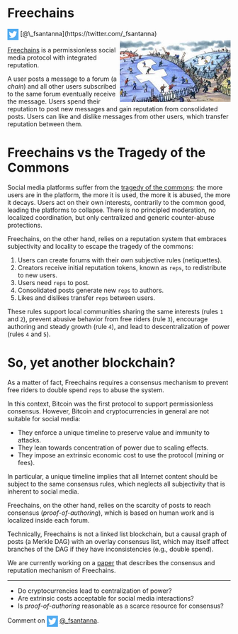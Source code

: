 # Freechains

<img src="../twitter.png" style="vertical-align:middle">
[@\_fsantanna](https://twitter.com/_fsantanna)

<img src="tragedy.jpeg" align="right" width="250" title="(from Financial Times)">

<!--
https://www.ft.com/content/ec74ce54-d3e1-11e7-8c9a-d9c0a5c8d5c9
-->

[Freechains][1] is a permissionless social media protocol with integrated
reputation.

A user posts a message to a forum (a *chain*) and all other users subscribed to
the same forum eventually receive the message.
Users spend their reputation to post new messages and gain reputation from
consolidated posts.
Users can like and dislike messages from other users, which transfer reputation
between them.

# Freechains vs the Tragedy of the Commons

Social media platforms suffer from the [tragedy of the commons][2]:
    the more users are in the platform,
    the more it is used,
    the more it is abused,
    the more it decays.
Users act on their own interests, contrarily to the common good, leading the
platforms to collapse.
There is no principled moderation, no localized coordination, but only
centralized and generic counter-abuse protections.

Freechains, on the other hand, relies on a reputation system that embraces
subjectivity and locality to escape the tragedy of the commons:

1. Users can create forums with their own subjective rules (netiquettes).
2. Creators receive initial reputation tokens, known as `reps`, to redistribute
   to new users.
3. Users need `reps` to post.
4. Consolidated posts generate new `reps` to authors.
5. Likes and dislikes transfer `reps` between users.

These rules
    support local communities sharing the same interests (rules `1` and `2`),
    prevent abusive behavior from free riders (rule `3`),
    encourage authoring and steady growth (rule `4`), and
    lead to descentralization of power (rules `4` and `5`).

# So, yet another blockchain?

As a matter of fact, Freechains requires a consensus mechanism to prevent free
riders to double spend `reps` to abuse the system.

In this context, Bitcoin was the first protocol to support permissionless
consensus.
However, Bitcoin and cryptocurrencies in general are not suitable for social
media:

- They enforce a unique timeline to preserve value and immunity to attacks.
- They lean towards concentration of power due to scaling effects.
- They impose an extrinsic economic cost to use the protocol (mining or fees).

In particular, a unique timeline implies that all Internet content should be
subject to the same consensus rules, which neglects all subjectivity that is
inherent to social media.

Freechains, on the other hand, relies on the scarcity of posts to reach
consensus (*proof-of-authoring*), which is based on human work and is localized
inside each forum.

Technically, Freechains is not a linked list blockchain, but a causal graph
of posts (a Merkle DAG) with an overlay consensus list, which may itself affect
branches of the DAG if they have inconsistencies (e.g., double spend).

We are currently working on a [paper][3] that describes the consensus and
reputation mechanism of Freechains.

[1]: https://github.com/Freechains/README/
[2]: https://en.wikipedia.org/wiki/Tragedy_of_the_commons
[3]: http://ceu-lang.org/chico/papers/fc_xxx22_pre.pdf

---

- Do cryptocurrencies lead to centralization of power?
- Are extrinsic costs acceptable for social media interactions?
- Is *proof-of-authoring* reasonable as a scarce resource for consensus?

Comment on <img src="../twitter.png" style="vertical-align:middle">
[@\_fsantanna](https://twitter.com/_fsantanna/status/TODO).
